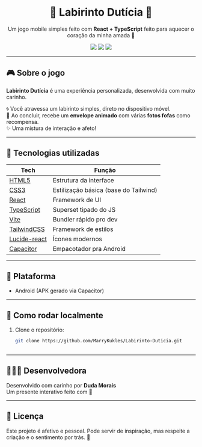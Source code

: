 <h1 align="center">🌟 Labirinto Dutícia 🌟</h1>

<p align="center">Um jogo mobile simples feito com <strong>React + TypeScript</strong> feito para aquecer o coração da minha amada 💌 </p>

<p align="center">
  <img src="https://img.shields.io/badge/status-finalizado-brightgreen" />
  <img src="https://img.shields.io/badge/feito%20com-react-blue" />
  <img src="https://img.shields.io/badge/amor%20e%20dedicação-100%25-ff69b4" />
</p>

---

## 🎮 Sobre o jogo

**Labirinto Dutícia** é uma experiência personalizada, desenvolvida com muito carinho.

🌀 Você atravessa um labirinto simples, direto no dispositivo móvel.  
💌 Ao concluir, recebe um **envelope animado** com várias **fotos fofas** como recompensa.  
✨ Uma mistura de interação e afeto!

---

## 🧠 Tecnologias utilizadas

| Tech | Função |
|------|--------|
| [HTML5](https://developer.mozilla.org/pt-BR/docs/Web/HTML) | Estrutura da interface |
| [CSS3](https://developer.mozilla.org/pt-BR/docs/Web/CSS) | Estilização básica (base do Tailwind) |
| [React](https://react.dev/) | Framework de UI |
| [TypeScript](https://www.typescriptlang.org/) | Superset tipado do JS |
| [Vite](https://vitejs.dev/) | Bundler rápido pro dev |
| [TailwindCSS](https://tailwindcss.com/) | Framework de estilos |
| [Lucide-react](https://lucide.dev/) | Ícones modernos |
| [Capacitor](https://capacitorjs.com/) | Empacotador pra Android |

---

## 📱 Plataforma

- Android (APK gerado via Capacitor)

---

## 📂 Como rodar localmente

1. Clone o repositório:
   ```bash
   git clone https://github.com/MarryKukles/Labirinto-Duticia.git
  
---

## 👩🏾‍💻 Desenvolvedora

Desenvolvido com carinho por **Duda Morais**  
Um presente interativo feito com 💜

---

## 📜 Licença

Este projeto é afetivo e pessoal. Pode servir de inspiração, mas respeite a criação e o sentimento por trás. 💌

